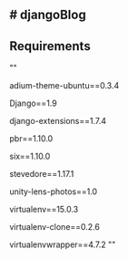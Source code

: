 

## # djangoBlog

## Requirements
""

adium-theme-ubuntu==0.3.4

Django==1.9

django-extensions==1.7.4

pbr==1.10.0

six==1.10.0


stevedore==1.17.1

unity-lens-photos==1.0

virtualenv==15.0.3

virtualenv-clone==0.2.6

virtualenvwrapper==4.7.2
""
